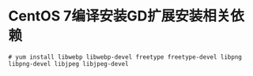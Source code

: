# CentOS 7编译安装GD扩展安装相关依赖

```
# yum install libwebp libwebp-devel freetype freetype-devel libpng libpng-devel libjpeg libjpeg-devel
```
